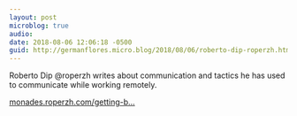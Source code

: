 ```yaml
---
layout: post
microblog: true
audio: 
date: 2018-08-06 12:06:18 -0500
guid: http://germanflores.micro.blog/2018/08/06/roberto-dip-roperzh.html
---
```

Roberto Dip @roperzh writes about communication and tactics he has used to communicate while working remotely.

[monades.roperzh.com/getting-b...](https://monades.roperzh.com/getting-better-at-team-communication/)
